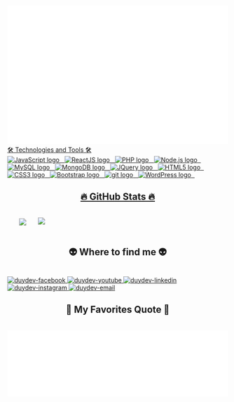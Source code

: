 <!-- Duydev -->
<a href="#" target="_blank">
  <img src="svg/duydev.svg" width="1200" alt="Ngọc Duy />
</a>

<h2 align="center">🛠 Technologies and Tools 🛠</h2>
<br>
<!-- https://simpleicons.org/ -->
<span><img src="https://img.shields.io/badge/JavaScript-282C34?logo=javascript&logoColor=F7DF1E" alt="JavaScript logo" title="JavaScript" height="25" /></span>
&nbsp;
<span><img src="https://img.shields.io/badge/ReactJS-282C34?logo=react&logoColor=61DAFB" alt="ReactJS logo" title="ReactJS" height="25" /></span>
&nbsp;
<span><img src="https://img.shields.io/badge/PHP-777BB4?style=for-the-badge&logo=php&logoColor=white" alt="PHP logo" title="PHP" height="25" /></span>
&nbsp;
<span><img src="https://img.shields.io/badge/Node.js-282C34?logo=node.js&logoColor=00F200" alt="Node.js logo" title="Node.js" height="25" /></span>
&nbsp;
<span><img src="https://img.shields.io/badge/MySQL-00000F?style=for-the-badge&logo=mysql&logoColor=white" alt="MySQL logo" title="MySQL" height="25" /></span>
&nbsp;
<span><img src="https://img.shields.io/badge/MongoDB-282C34?logo=mongodb&logoColor=47A248" alt="MongoDB logo" title="MongoDB" height="25" /></span>
&nbsp;
<span><img src="https://img.shields.io/badge/jQuery-0769AD?style=for-the-badge&logo=jquery&logoColor=white" alt="JQuery logo" title="JQuery" height="25" /></span>
&nbsp;
<span><img src="https://img.shields.io/badge/HTML5-282C34?logo=html5&logoColor=E34F26" alt="HTML5 logo" title="HTML5" height="25" /></span>
&nbsp;
<span><img src="https://img.shields.io/badge/CSS3-282C34?logo=css3&logoColor=1572B6" alt="CSS3 logo" title="CSS3" height="25" /></span>
&nbsp;
<span><img src="https://img.shields.io/badge/Bootstrap-282C34?logo=bootstrap&logoColor=7952B3" alt="Bootstrap logo" title="Bootstrap" height="25" /></span>
&nbsp;
<span><img src="https://img.shields.io/badge/git-282C34?logo=git&logoColor=F05032" alt="git logo" title="git" height="25" /></span>
&nbsp;
<span><img src="https://img.shields.io/badge/WordPress-282C34?logo=wordPress&logoColor=21759B" alt="WordPress logo" title="WordPress" height="25" /></span>
&nbsp;

<br>

<h2 align="center">🔥 GitHub Stats 🔥</h2>
<!-- https://github.com/anuraghazra/github-readme-stats -->
<br>
<div align=center>
  <a href="#" title="duydev">
    <img width="315" align="center" src="https://github-readme-stats.vercel.app/api/top-langs/?username=ngduy2506&hide=c%23,powershell,Mathematica,Ruby,Objective-C,Objective-C%2b%2b,Cuda&title_color=61dafb&text_color=ffffff&icon_color=61dafb&bg_color=20232a&langs_count=8&layout=compact&border_color=61dafb&hide_border=true" />
  </a>
  <a href="#" title="duydev">
    <img align="right" width="434" src="https://github-readme-stats.vercel.app/api?username=ngduy2506&show_icons=true&theme=react&border_color=61dafb&hide_border=true" />
  </a>
</div>

<br>

<h2 align="center">👽 Where to find me 👽</h2>
<br>
  <a href="https://facebook.com/ngocduy2506" target="blank">
    <img src="https://img.icons8.com/bubbles/100/000000/facebook-new.png" alt="duydev-facebook" />
  </a>
  <a href="https://www.youtube.com/channel/UCLBI4wPk-cYchH3ySQfXBWw" target="blank">
    <img src="https://img.icons8.com/bubbles/100/000000/youtube-squared.png" alt="duydev-youtube" />
  </a>
  <a href="https://www.linkedin.com/in/ngocduy2506" target="blank">
    <img src="https://img.icons8.com/bubbles/100/000000/linkedin.png" alt="duydev-linkedin" />
  </a>
  <a href="https://www.instagram.com/n.duy2506" target="blank">
    <img src="https://img.icons8.com/bubbles/100/000000/instagram.png" alt="duydev-instagram" />
  </a>
  <a href="mailto:iamduy2506@gmail.com" target="top">
    <img src="https://img.icons8.com/bubbles/100/000000/apple-mail.png" alt="duydev-email" />
  </a>
</div>

<br>

<h2 align="center">📑 My Favorites Quote 📑</h2>
<br>
<a href="#" target="_blank">
  <img src="svg/duydev-quotes.svg" width="846" height="150" alt="Duydev" />
</a>

